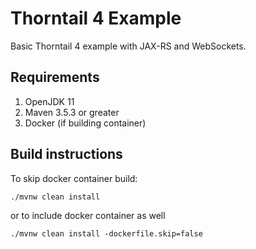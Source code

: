 # Thorntail 4 Example

Basic Thorntail 4 example with JAX-RS and WebSockets.

## Requirements

1. OpenJDK 11
2. Maven 3.5.3 or greater
3. Docker (if building container)

## Build instructions

To skip docker container build:
```
./mvnw clean install
```

or to include docker container as well
```
./mvnw clean install -dockerfile.skip=false
```

